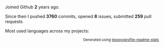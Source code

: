 Joined Github **2** years ago.

Since then I pushed **3760** commits, opened **8** issues, submitted **259** pull requests

Most used languages across my projects:


<p align="right"><sub>Generated using <a href="https://github.com/marketplace/actions/profile-readme-stats">teoxoy/profile-readme-stats</a></sub></p>
